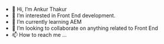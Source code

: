 - 👋 Hi, I’m Ankur Thakur
- 👀 I’m interested in Front End development.
- 🌱 I’m currently learning AEM
- 💞️ I’m looking to collaborate on anything related to Front End
- 📫 How to reach me ...

<!---
Deloitte-ThakurAnkur/Deloitte-ThakurAnkur is a ✨ special ✨ repository because its `README.md` (this file) appears on your GitHub profile.
You can click the Preview link to take a look at your changes.
--->

